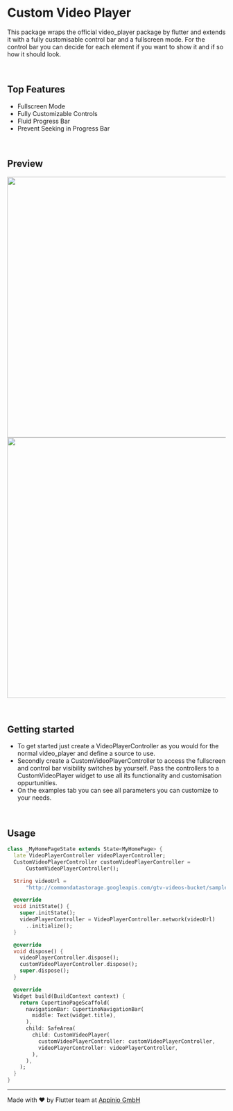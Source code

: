 # Custom Video Player

This package wraps the official video_player package by flutter and extends it with a fully customisable control bar and a fullscreen mode. For the control bar you can decide for each element if you want to show it and if so how it should look.

<br />

## Top Features

* Fullscreen Mode
* Fully Customizable Controls
* Fluid Progress Bar
* Prevent Seeking in Progress Bar

<br />

## Preview
  <img src="https://github.com/appinioGmbH/flutter_packages/blob/main/assets/video_player/screenshot_1.png?raw=true" height="600" /> <img src="https://github.com/appinioGmbH/flutter_packages/blob/main/assets/video_player/screenshot_2.png?raw=true" height="600" />

<br />

## Getting started

- To get started just create a VideoPlayerController as you would for the normal video_player and define a source to use.
- Secondly create a CustomVideoPlayerController to access the fullscreen and control bar visibility switches by yourself. Pass the controllers to a CustomVideoPlayer widget to use all its functionality and customisation oppurtunities.
- On the examples tab you can see all parameters you can customize to your needs.

<br />

## Usage

```dart
class _MyHomePageState extends State<MyHomePage> {
  late VideoPlayerController videoPlayerController;
  CustomVideoPlayerController customVideoPlayerController =
      CustomVideoPlayerController();

  String videoUrl =
      "http://commondatastorage.googleapis.com/gtv-videos-bucket/sample/BigBuckBunny.mp4";

  @override
  void initState() {
    super.initState();
    videoPlayerController = VideoPlayerController.network(videoUrl)
      ..initialize();
  }

  @override
  void dispose() {
    videoPlayerController.dispose();
    customVideoPlayerController.dispose();
    super.dispose();
  }

  @override
  Widget build(BuildContext context) {
    return CupertinoPageScaffold(
      navigationBar: CupertinoNavigationBar(
        middle: Text(widget.title),
      ),
      child: SafeArea(
        child: CustomVideoPlayer(
          customVideoPlayerController: customVideoPlayerController,
          videoPlayerController: videoPlayerController,
        ),
      ),
    );
  }
}
```

<hr/>
Made with ❤ by Flutter team at <a href="https://appinio.com">Appinio GmbH</a>
